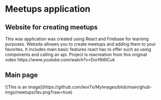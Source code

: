 # Meetups application

## Website for creating meetups

<p>
This was application was created using React and Firebase for learning purposes. Website allowes you to create meetups and adding them to your favorites. It includes main basic features react has to offer such as using components and calling an api.  Project is reacreation from this original video https://www.youtube.com/watch?v=Dorf8i6lCuk
</p>

<h2> Main page </h2>
![This is an image](https://github.com/levi7x/MyImages/blob/main/ghub-imgs/meetups/fav.png?raw=true)

